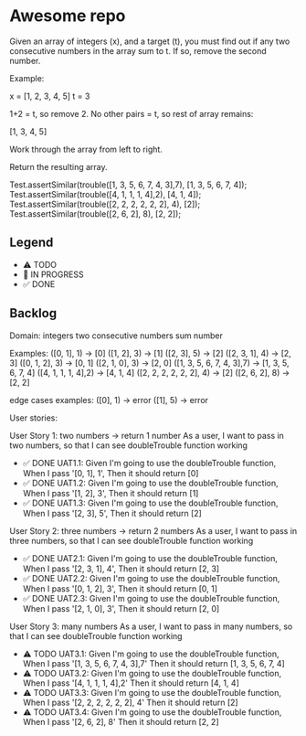 # Awesome repo

Given an array of integers (x), and a target (t), you must find out if any two consecutive numbers in the array sum to t. If so, remove the second number.

Example:

x = [1, 2, 3, 4, 5]
t = 3

1+2 = t, so remove 2. No other pairs = t, so rest of array remains:

[1, 3, 4, 5]

Work through the array from left to right.

Return the resulting array.

Test.assertSimilar(trouble([1, 3, 5, 6, 7, 4, 3],7), [1, 3, 5, 6, 7, 4]);
Test.assertSimilar(trouble([4, 1, 1, 1, 4],2), [4, 1, 4]); 
Test.assertSimilar(trouble([2, 2, 2, 2, 2, 2], 4), [2]); 
Test.assertSimilar(trouble([2, 6, 2], 8), [2, 2]); 


## Legend
- ⚠ TODO
- 🚧 IN PROGRESS
- ✅ DONE

## Backlog

Domain: 
integers
two consecutive numbers
sum
number

Examples:
([0, 1], 1) -> [0]
([1, 2], 3) -> [1]
([2, 3], 5) -> [2]
([2, 3, 1], 4) -> [2, 3]
([0, 1, 2], 3) -> [0, 1]
([2, 1, 0], 3) -> [2, 0]
([1, 3, 5, 6, 7, 4, 3],7) -> [1, 3, 5, 6, 7, 4]
([4, 1, 1, 1, 4],2) -> [4, 1, 4]
([2, 2, 2, 2, 2, 2], 4) -> [2]
([2, 6, 2], 8) -> [2, 2]

edge cases examples:
([0], 1) -> error
([1], 5) -> error


User stories:

User Story 1: two numbers -> return 1 number
As a user, I want to pass in two numbers, so that I can see doubleTrouble function working

- ✅ DONE UAT1.1: Given I'm going to use the doubleTrouble function, When I pass '[0, 1], 1', Then it should return [0]
- ✅ DONE UAT1.2: Given I'm going to use the doubleTrouble function, When I pass '[1, 2], 3', Then it should return [1]
- ✅ DONE UAT1.3: Given I'm going to use the doubleTrouble function, When I pass '[2, 3], 5', Then it should return [2]


User Story 2: three numbers -> return 2 numbers
As a user, I want to pass in three numbers, so that I can see doubleTrouble function working

- ✅ DONE UAT2.1: Given I'm going to use the doubleTrouble function, When I pass '[2, 3, 1], 4', Then it should return [2, 3]
- ✅ DONE UAT2.2: Given I'm going to use the doubleTrouble function, When I pass '[0, 1, 2], 3', Then it should return [0, 1]
- ✅ DONE UAT2.3: Given I'm going to use the doubleTrouble function, When I pass '[2, 1, 0], 3', Then it should return [2, 0]

User Story 3: many numbers
As a user, I want to pass in many numbers, so that I can see doubleTrouble function working

- ⚠ TODO UAT3.1: Given I'm going to use the doubleTrouble function, When I pass '[1, 3, 5, 6, 7, 4, 3],7' Then it should return [1, 3, 5, 6, 7, 4]
- ⚠ TODO UAT3.2: Given I'm going to use the doubleTrouble function, When I pass '[4, 1, 1, 1, 4],2' Then it should return [4, 1, 4]
- ⚠ TODO UAT3.3: Given I'm going to use the doubleTrouble function, When I pass '[2, 2, 2, 2, 2, 2], 4' Then it should return [2]
- ⚠ TODO UAT3.4: Given I'm going to use the doubleTrouble function, When I pass '[2, 6, 2], 8' Then it should return [2, 2]